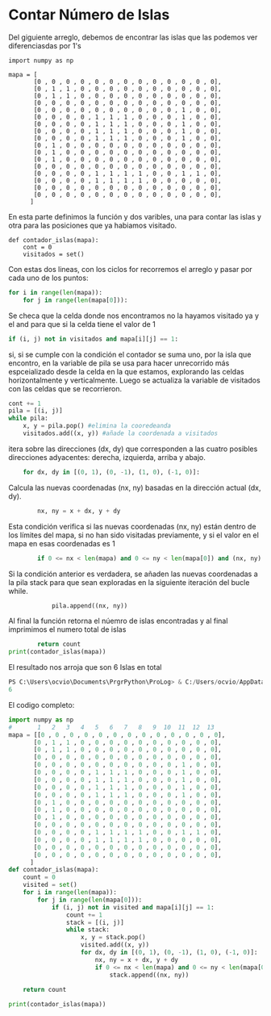 # Contar Número de Islas

Del giguiente arreglo, debemos de encontrar las islas que las podemos ver diferenciasdas por 1's

~~~python3
import numpy as np
   
mapa = [
       [0 , 0 , 0 , 0 , 0 , 0 , 0 , 0 , 0 , 0 , 0 , 0 , 0],
       [0 , 1 , 1 , 0 , 0 , 0 , 0 , 0 , 0 , 0 , 0 , 0 , 0],
       [0 , 1 , 1 , 0 , 0 , 0 , 0 , 0 , 0 , 0 , 0 , 0 , 0],
       [0 , 0 , 0 , 0 , 0 , 0 , 0 , 0 , 0 , 0 , 0 , 0 , 0],
       [0 , 0 , 0 , 0 , 0 , 0 , 0 , 0 , 0 , 0 , 1 , 0 , 0],
       [0 , 0 , 0 , 0 , 1 , 1 , 1 , 0 , 0 , 0 , 1 , 0 , 0],
       [0 , 0 , 0 , 0 , 1 , 1 , 1 , 0 , 0 , 0 , 1 , 0 , 0],
       [0 , 0 , 0 , 0 , 1 , 1 , 1 , 0 , 0 , 0 , 1 , 0 , 0],
       [0 , 0 , 0 , 0 , 1 , 1 , 1 , 0 , 0 , 0 , 1 , 0 , 0],
       [0 , 1 , 0 , 0 , 0 , 0 , 0 , 0 , 0 , 0 , 0 , 0 , 0],
       [0 , 1 , 0 , 0 , 0 , 0 , 0 , 0 , 0 , 0 , 0 , 0 , 0],
       [0 , 1 , 0 , 0 , 0 , 0 , 0 , 0 , 0 , 0 , 0 , 0 , 0],
       [0 , 0 , 0 , 0 , 0 , 0 , 0 , 0 , 0 , 0 , 0 , 0 , 0],
       [0 , 0 , 0 , 0 , 1 , 1 , 1 , 1 , 0 , 0 , 1 , 1 , 0],
       [0 , 0 , 0 , 0 , 1 , 1 , 1 , 1 , 0 , 0 , 0 , 0 , 0],
       [0 , 0 , 0 , 0 , 0 , 0 , 0 , 0 , 0 , 0 , 0 , 0 , 0],
       [0 , 0 , 0 , 0 , 0 , 0 , 0 , 0 , 0 , 0 , 0 , 0 , 0],
      ]
~~~

En esta parte definimos la función y dos varibles, una para contar las islas y otra para las posiciones que ya habiamos visitado.

~~~python3
def contador_islas(mapa):
    cont = 0
    visitados = set()
~~~

Con estas dos lineas, con los ciclos for recorremos el arreglo y pasar por cada uno de los puntos:

~~~python
for i in range(len(mapa)):
    for j in range(len(mapa[0])):
~~~

Se checa que la celda donde nos encontramos no la hayamos visitado ya y el and para que si la celda tiene el valor de 1

~~~python
if (i, j) not in visitados and mapa[i][j] == 1:
~~~

si, si se cumple con la condición el contador se suma uno, por la isla que encontro, en la variable de pila se usa para hacer unrecorrido más espceializado desde la celda en la que estamos, explorando las celdas horizontalmente y verticalmente. Luego se actualiza la variable de visitados con las celdas que se recorrieron.

~~~python
cont += 1
pila = [(i, j)]
while pila:
    x, y = pila.pop() #elimina la cooredeanda
    visitados.add((x, y)) #añade la coordenada a visitados
~~~

itera sobre las direcciones (dx, dy) que corresponden a las cuatro posibles direcciones adyacentes: derecha, izquierda, arriba y abajo.

~~~python
    for dx, dy in [(0, 1), (0, -1), (1, 0), (-1, 0)]: 
~~~

Calcula las nuevas coordenadas (nx, ny) basadas en la dirección actual (dx, dy).

~~~python
        nx, ny = x + dx, y + dy
~~~

Esta condición verifica si las nuevas coordenadas (nx, ny) están dentro de los límites del mapa, si no han sido visitadas previamente, y si el valor en el mapa en esas coordenadas es 1

~~~python
        if 0 <= nx < len(mapa) and 0 <= ny < len(mapa[0]) and (nx, ny) not in visitados and mapa[nx][ny] == 1:
~~~

Si la condición anterior es verdadera, se añaden las nuevas coordenadas a la pila stack para que sean exploradas en la siguiente iteración del bucle while.

~~~python
            pila.append((nx, ny))

~~~

Al final la función retorna el núemro de islas encontradas y al final imprimimos el numero total de islas

~~~python
        return count
print(contador_islas(mapa))
~~~

El resultado nos arroja que son 6 Islas en total

~~~python
PS C:\Users\ocvio\Documents\PrgrPython\ProLog> & C:/Users/ocvio/AppData/Local/Programs/Python/Python310/python.exe c:/Users/ocvio/Documents/PrgrPython/ProLog/P1-Nusqueda-de-Islas.py
6
~~~

El codigo completo:

~~~python
import numpy as np
#       1   2   3   4   5   6   7   8   9  10  11  12  13
mapa = [[0 , 0 , 0 , 0 , 0 , 0 , 0 , 0 , 0 , 0 , 0 , 0 , 0],
       [0 , 1 , 1 , 0 , 0 , 0 , 0 , 0 , 0 , 0 , 0 , 0 , 0],
       [0 , 1 , 1 , 0 , 0 , 0 , 0 , 0 , 0 , 0 , 0 , 0 , 0],
       [0 , 0 , 0 , 0 , 0 , 0 , 0 , 0 , 0 , 0 , 0 , 0 , 0],
       [0 , 0 , 0 , 0 , 0 , 0 , 0 , 0 , 0 , 0 , 1 , 0 , 0],
       [0 , 0 , 0 , 0 , 1 , 1 , 1 , 0 , 0 , 0 , 1 , 0 , 0],
       [0 , 0 , 0 , 0 , 1 , 1 , 1 , 0 , 0 , 0 , 1 , 0 , 0],
       [0 , 0 , 0 , 0 , 1 , 1 , 1 , 0 , 0 , 0 , 1 , 0 , 0],
       [0 , 0 , 0 , 0 , 1 , 1 , 1 , 0 , 0 , 0 , 1 , 0 , 0],
       [0 , 1 , 0 , 0 , 0 , 0 , 0 , 0 , 0 , 0 , 0 , 0 , 0],
       [0 , 1 , 0 , 0 , 0 , 0 , 0 , 0 , 0 , 0 , 0 , 0 , 0],
       [0 , 1 , 0 , 0 , 0 , 0 , 0 , 0 , 0 , 0 , 0 , 0 , 0],
       [0 , 0 , 0 , 0 , 0 , 0 , 0 , 0 , 0 , 0 , 0 , 0 , 0],
       [0 , 0 , 0 , 0 , 1 , 1 , 1 , 1 , 0 , 0 , 1 , 1 , 0],
       [0 , 0 , 0 , 0 , 1 , 1 , 1 , 1 , 0 , 0 , 0 , 0 , 0],
       [0 , 0 , 0 , 0 , 0 , 0 , 0 , 0 , 0 , 0 , 0 , 0 , 0],
       [0 , 0 , 0 , 0 , 0 , 0 , 0 , 0 , 0 , 0 , 0 , 0 , 0],
      ]
def contador_islas(mapa):
    count = 0
    visited = set()
    for i in range(len(mapa)):
        for j in range(len(mapa[0])):
            if (i, j) not in visited and mapa[i][j] == 1:
                count += 1
                stack = [(i, j)]
                while stack:
                    x, y = stack.pop()
                    visited.add((x, y))
                    for dx, dy in [(0, 1), (0, -1), (1, 0), (-1, 0)]:
                        nx, ny = x + dx, y + dy
                        if 0 <= nx < len(mapa) and 0 <= ny < len(mapa[0]) and (nx, ny) not in visited and mapa[nx][ny] == 1:
                            stack.append((nx, ny))
    
    return count

print(contador_islas(mapa))
~~~
